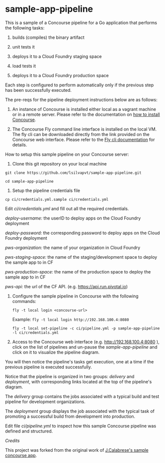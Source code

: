 # sample-app-pipeline

This is a sample of a Concourse pipeline for a Go application that performs the
following tasks:

1. builds (compiles) the binary artifact

1. unit tests it

1. deploys it to a Cloud Foundry staging space

1. load tests it

1. deploys it to a Cloud Foundry production space


Each step is configured to perform automatically only if the previous step has been successfully executed.

The pre-reqs for the pipeline deployment instructions below are as follows:

1. An instance of Concourse is installed either local as a vagrant machine or in a remote server. Please refer to the documentation on [how to install Concourse](http://concourse.ci/installing.html).

1. The Concourse Fly command line interface is installed on the local VM. The fly cli can be downloaded directly from the link provided on the Concourse web interface. Please refer to the [Fly cli documentation](http://concourse.ci/fly-cli.html) for details.


How to setup this sample pipeline on your Concourse server:

1. Clone this git repository on your local machine

  ```git clone https://github.com/lsilvapvt/sample-app-pipeline.git```

  ```cd sample-app-pipeline```
1. Setup the pipeline credentials file

  ```cp ci/credentials.yml.sample ci/credentials.yml```

  Edit _ci/credentials.yml_ and fill out all the required credentials.

  _deploy-username:_ the userID to deploy apps on the Cloud Foundry deployment

  _deploy-password:_ the corresponding password to deploy apps on the Cloud Foundry deployment

  _pws-organization:_ the name of your organization in Cloud Foundry

  _pws-staging-space:_ the name of the staging/development space to deploy the sample app to in CF

  _pws-production-space:_ the name of the production space to deploy the sample app to in CF

  _pws-api:_ the url of the CF API. (e.g. https://api.run.pivotal.io)

1. Configure the sample pipeline in Concourse with the following commands:

   ```fly -t local login <concourse-url>```

   Example: ```fly -t local login http://192.168.100.4:8080```

   ```fly -t local set-pipeline -c ci/pipeline.yml -p sample-app-pipeline -l ci/credentials.yml```

1. Access to the Concourse web interface (e.g. http://192.168.100.4:8080 ), click on the list of pipelines and un-pause the _sample-app-pipeline_ and click on it to visualize the pipeline diagram.

You will then notice the pipeline's tasks get execution, one at a time if the previous pipeline is executed successfully.

Notice that the pipeline is organized in two groups: _delivery_ and _deployment_, with corresponding links located at the top of the pipeline's diagram.

The _delivery_ group contains the jobs associated with a typical build and test pipeline for development organizations.

The _deployment_ group displays the job associated with the typical task of promoting a successful build from development into production.

Edit file _ci/pipeline.yml_ to inspect how this sample Concourse pipeline was defined and structured.


*_Credits_*

This project was forked from the original work of [J.Calabrese's sample concourse app](https://github.com/xchapter7x/concourse-demo-app).

